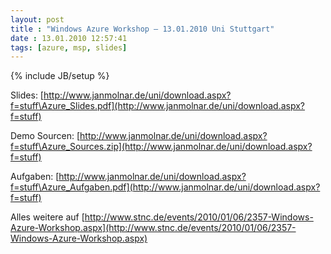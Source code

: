 ```yaml
---
layout: post
title : "Windows Azure Workshop – 13.01.2010 Uni Stuttgart"
date : 13.01.2010 12:57:41
tags: [azure, msp, slides]
---
```

{% include JB/setup %}

Slides: [http://www.janmolnar.de/uni/download.aspx?f=stuff\Azure_Slides.pdf](http://www.janmolnar.de/uni/download.aspx?f=stuff)

Demo Sourcen: [http://www.janmolnar.de/uni/download.aspx?f=stuff\Azure_Sources.zip](http://www.janmolnar.de/uni/download.aspx?f=stuff)

Aufgaben: [http://www.janmolnar.de/uni/download.aspx?f=stuff\Azure_Aufgaben.pdf](http://www.janmolnar.de/uni/download.aspx?f=stuff)

Alles weitere auf [http://www.stnc.de/events/2010/01/06/2357-Windows-Azure-Workshop.aspx](http://www.stnc.de/events/2010/01/06/2357-Windows-Azure-Workshop.aspx)

